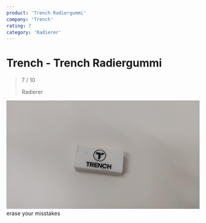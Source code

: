 ```yaml
---
product: 'Trench Radiergummi'
company: 'Trench'
rating: 7
category: 'Radierer'
---
```


# Trench - Trench Radiergummi
>
> 7 / 10
>
> Radierer

![Trench Radiergummi](./assets/trench-trench-radiergummi-8173dacd-a00e-4831-b6b5-7a59dc700d30.jpg)
erase your misstakes
